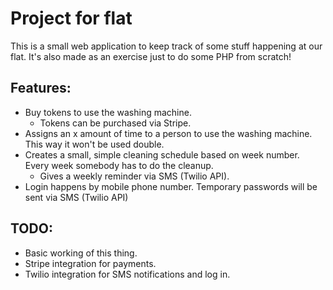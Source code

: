 # Project for flat

This is a small web application to keep track of some stuff happening at our flat.
It's also made as an exercise just to do some PHP from scratch! 

## Features:
* Buy tokens to use the washing machine. 
  * Tokens can be purchased via Stripe. 
* Assigns an x amount of time to a person to use the washing machine. This way it won't be used double.
* Creates a small, simple cleaning schedule based on week number. Every week somebody has to do the cleanup.
   * Gives a weekly reminder via SMS (Twilio API).
* Login happens by mobile phone number. Temporary passwords will be sent via SMS (Twilio API)

## TODO:
* Basic working of this thing.
* Stripe integration for payments.
* Twilio integration for SMS notifications and log in.